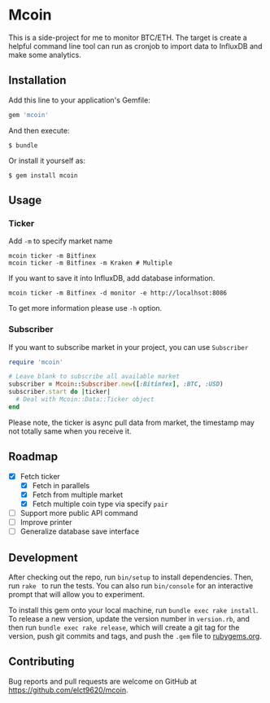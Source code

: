# Mcoin

This is a side-project for me to monitor BTC/ETH. The target is create a helpful command line tool can run as cronjob to import data to InfluxDB and make some analytics.

## Installation

Add this line to your application's Gemfile:

```ruby
gem 'mcoin'
```

And then execute:

    $ bundle

Or install it yourself as:

    $ gem install mcoin

## Usage

### Ticker

Add `-m` to specify market name

```
mcoin ticker -m Bitfinex
mcoin ticker -m Bitfinex -m Kraken # Multiple
```

If you want to save it into InfluxDB, add database information.

```
mcoin ticker -m Bitfinex -d monitor -e http://localhsot:8086
```

To get more information please use `-h` option.

### Subscriber

If you want to subscribe market in your project, you can use `Subscriber`

```ruby
require 'mcoin'

# Leave blank to subscribe all available market
subscriber = Mcoin::Subscriber.new([:Bitinfex], :BTC, :USD)
subscriber.start do |ticker|
  # Deal with Mcoin::Data::Ticker object
end
```

Please note, the ticker is async pull data from market, the timestamp may not totally same when you receive it.

## Roadmap

* [x] Fetch ticker
  * [x] Fetch in parallels
  * [x] Fetch from multiple market
  * [x] Fetch multiple coin type via specify `pair`
* [ ] Support more public API command
* [ ] Improve printer
* [ ] Generalize database save interface

## Development

After checking out the repo, run `bin/setup` to install dependencies. Then, run `rake ` to run the tests. You can also run `bin/console` for an interactive prompt that will allow you to experiment.

To install this gem onto your local machine, run `bundle exec rake install`. To release a new version, update the version number in `version.rb`, and then run `bundle exec rake release`, which will create a git tag for the version, push git commits and tags, and push the `.gem` file to [rubygems.org](https://rubygems.org).

## Contributing

Bug reports and pull requests are welcome on GitHub at https://github.com/elct9620/mcoin.
